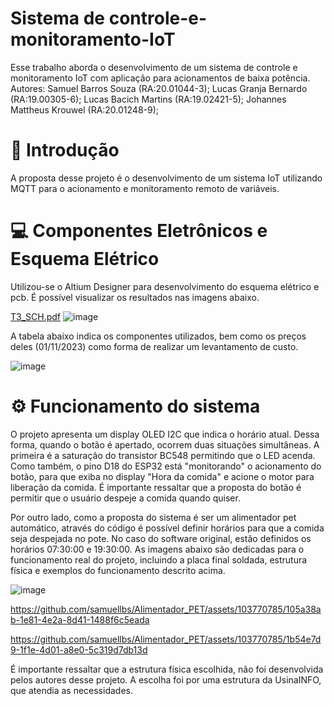 # Sistema de controle-e-monitoramento-IoT 

Esse trabalho aborda o desenvolvimento de um sistema de controle e monitoramento IoT com aplicação para acionamentos de baixa potência.
Autores: Samuel Barros Souza           (RA:20.01044-3);
         Lucas Granja Bernardo         (RA:19.00305-6);
         Lucas Bacich Martins          (RA:19.02421-5);
         Johannes Mattheus Krouwel     (RA:20.01248-9);

# 🚀 Introdução

A proposta desse projeto é o desenvolvimento de um sistema IoT utilizando MQTT para o acionamento e monitoramento remoto de variáveis.

# 💻 Componentes Eletrônicos e Esquema Elétrico 

Utilizou-se o Altium Designer para desenvolvimento do esquema elétrico e pcb. É possível visualizar os resultados nas imagens abaixo. 

[T3_SCH.pdf](https://github.com/samuellbs/Controle-e-Monitoramento-IoT/files/13232578/T3_SCH.pdf)
![image](https://github.com/samuellbs/Controle-e-Monitoramento-IoT/assets/103770785/3e4179ea-695d-4172-8e80-6bad7860c981)

A tabela abaixo indica os componentes utilizados, bem como os preços deles (01/11/2023) como forma de realizar um levantamento de custo.

![image](https://github.com/samuellbs/Alimentador_PET/assets/103770785/cd5911a6-a360-4e6c-b6f2-1e72f2a021fb)



#  ⚙️ Funcionamento do sistema

O projeto apresenta um display OLED I2C que indica o horário atual. Dessa forma, quando o botão é apertado, ocorrem duas situações simultâneas. A primeira é a saturação do transistor BC548 permitindo que o LED acenda. Como também, o pino D18 do ESP32 está "monitorando" o acionamento do botão, para que exiba no display "Hora da comida" e acione o motor para liberação da comida. É importante ressaltar que a proposta do botão é permitir que o usuário despeje a comida quando quiser.

Por outro lado, como a proposta do sistema é ser um alimentador pet automático, através do código é possível definir horários para que a comida seja despejada no pote. No caso do software original, estão definidos os horários 07:30:00 e 19:30:00. As imagens abaixo são dedicadas para o funcionamento real do projeto, incluindo a placa final soldada, estrutura física e exemplos do funcionamento descrito acima.

![image](https://github.com/samuellbs/Alimentador_PET/assets/103770785/db1bf6cf-6dea-44c6-ac03-a2b49627749c)

https://github.com/samuellbs/Alimentador_PET/assets/103770785/105a38ab-1e81-4e2a-8d41-1488f6c5eada

https://github.com/samuellbs/Alimentador_PET/assets/103770785/1b54e7d9-1f1e-4d01-a8e0-5c319d7db13d

É importante ressaltar que a estrutura física escolhida, não foi desenvolvida pelos autores desse projeto. A escolha foi por uma estrutura da UsinaINFO, que atendia as necessidades.
